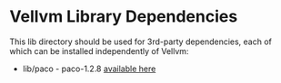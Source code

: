 # Vellvm Library Dependencies

This lib directory should be used for 3rd-party dependencies, each of
which can be installed independently of Vellvm:

*  lib/paco  - paco-1.2.8 [available here](http://plv.mpi-sws.org/paco/)
